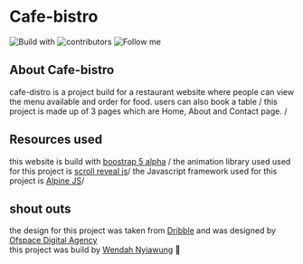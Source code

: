 # Cafe-bistro
![Build with](https://img.shields.io/badge/Build%20with-Boostrap-blue)
![contributors](https://img.shields.io/badge/Contributors-1-green)
![Follow me](https://img.shields.io/twitter/follow/wendahdesmond?label=Follow&style=social)

## About Cafe-bistro
cafe-distro is a project build for a restaurant website where people can view the menu available and order for food. users can also book a table /
this project is made up of 3 pages which are Home, About and Contact page. /

## Resources used
this website is build with [boostrap 5 alpha](https://v5.getbootstrap.com/) /
the animation library used used for this project is [scroll reveal js](https://scrollrevealjs.org/)/
the Javascript framework used for this project is [Alpine JS](https://github.com/alpinejs/alpine)/

## shout outs
the design for this project was taken from [Dribble](https://dribbble.com/shots/5480149-Cafe-Bistro-Restaurant-landing-page) and was designed by [Ofspace Digital Agency](https://dribbble.com/ofspacedesign)<br>
this project was build by [Wendah Nyiawung](https://github.com/WendahNyiawung) 📖


